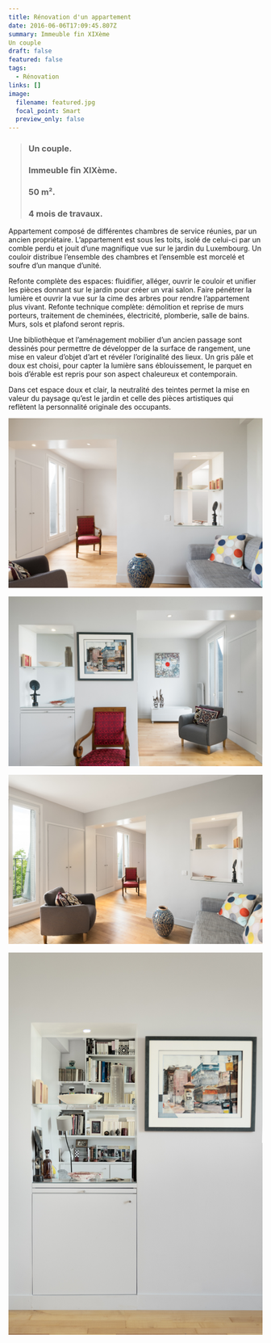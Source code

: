 ```yaml
---
title: Rénovation d'un appartement
date: 2016-06-06T17:09:45.807Z
summary: Immeuble fin XIXème 
Un couple
draft: false
featured: false
tags:
  - Rénovation
links: []
image:
  filename: featured.jpg
  focal_point: Smart
  preview_only: false
---
```


> ### Un couple. 
> ### Immeuble fin XIXème. 
> ### 50 m². 
> ### 4 mois de travaux.

<p>Appartement composé de différentes chambres de service réunies, par un ancien propriétaire. L’appartement est sous les toits, isolé de celui-ci par un comble perdu et jouit d’une magnifique vue sur le jardin du Luxembourg. Un couloir distribue l’ensemble des chambres et l’ensemble est morcelé et soufre d’un manque d’unité. </p>

<p>Refonte complète des espaces: fluidifier, alléger, ouvrir le couloir et unifier les pièces donnant sur le jardin pour créer un vrai salon. Faire pénétrer la lumière et ouvrir la vue sur la cime des arbres pour rendre l’appartement plus vivant. Refonte technique complète: démolition et reprise de murs porteurs, traitement de cheminées, électricité, plomberie, salle de bains. Murs, sols et plafond seront repris. </p>

<p>Une bibliothèque et l’aménagement mobilier d’un ancien passage sont dessinés pour permettre de développer de la surface de rangement,  une mise en valeur d’objet d’art et révéler l’originalité des lieux. Un gris pâle et doux est choisi, pour capter la lumière sans éblouissement, le parquet en bois d’érable est repris pour son aspect chaleureux et contemporain.</p>

<p>Dans cet espace doux et clair, la neutralité des teintes permet la mise en valeur du paysage qu’est le jardin et celle des pièces artistiques qui reflètent la personnalité originale des occupants.</p>



![](jem-cao-9401.jpg)

![](jem-cao-9402.jpg)

![](jem-cao-9416.jpg)

![](jem-cao-9417.jpg)





